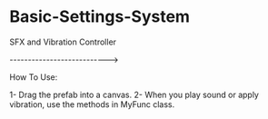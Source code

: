 # Basic-Settings-System
SFX and Vibration Controller

--------------------------->

How To Use:

1- Drag the prefab into a canvas.
2- When you play sound or apply vibration, use the methods in MyFunc class.
